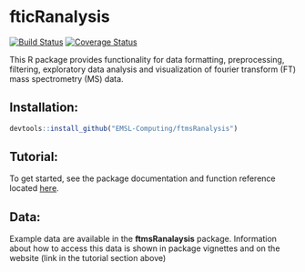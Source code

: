 # fticRanalysis
[![Build Status](https://travis-ci.org/amwhite/ftmsRanalysis.svg?branch=master)](https://travis-ci.org/amwhite/ftmsRanalysis)
[![Coverage Status](https://codecov.io/github/amwhite/ftmsRanalysis/coverage.svg?branch=master)](https://codecov.io/github/amwhite/ftmsRanalysis?branch=master)

This R package provides functionality for data formatting, preprocessing, filtering, exploratory data analysis and visualization of fourier transform (FT) mass spectrometry (MS) data. 

## Installation:

```r
devtools::install_github("EMSL-Computing/ftmsRanalysis")
```

## Tutorial:

To get started, see the package documentation and function reference located [here](http://EMSL-Computing.github.io/ftmsRanalysis).

## Data:

Example data are available in the __ftmsRanalaysis__ package. Information about how to access this data is shown in package vignettes and on the website (link in the tutorial section above)
 
